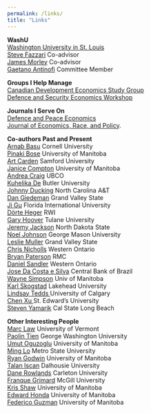 ```yaml
---
permalink: /links/
title: "Links"
---
```

<strong>WashU</strong><br>
<a href="http://economics.wustl.edu/">Washington University in St. Louis</a><br>
<a href="https://sites.wustl.edu/fazz/"> Steve Fazzari</a> Co-advisor<br>
<a href="https://sites.google.com/site/jamescmorley/">James Morley</a> Co-advisor<br>
<a href="https://sites.wustl.edu/gaetano/"> Gaetano Antinofi</a> Committee Member<br>

<strong>Groups I Help Manage</strong><br>
<a href="https://www.economics.ca/cpages/study-groups">Canadian Development Economics Study Group</a><br>
<a href="https://www.defenceandsecurityeconomicsworkshop.ca/">Defence and Security Economics Workshop</a>

<strong>Journals I Serve On</strong><br>
<a rel="noreferrer noopener" href="http://www.tandfonline.com/toc/gdpe20/current" target="_blank">Defence and Peace Economics</a> <br>
<a rel="noreferrer noopener" href="http://www.springer.com/economics/policy/journal/41996" target="_blank">Journal of Economics, Race, and Policy</a>.

<strong>Co-authors Past and Present</strong><br>
<a href="https://dyson.cornell.edu/people/arnab-basu">Arnab Basu</a> Cornell University<br>
<a href="https://scholar.google.com/citations?user=ZseEDGEAAAAJ">Pinaki Bose</a> University of Manitoba<br>
<a href="http://artcarden.com/">Art Carden</a> Samford University<br>
<a href="http://janicecompton.wordpress.com">Janice Compton</a> University of Manitoba<br>
<a href="https://sites.google.com/view/andreacraig/home">Andrea Craig</a> UBCO<br>
<a href="http://kuhelika-de.weebly.com/">Kuhelika De</a> Butler University<br>
<a href="https://www.ncat.edu/employee-bio.php?directoryID=1765822481">Johnny Ducking</a> North Carolina A&amp;T<br>
<a href="https://dangiedeman.wordpress.com">Dan Giedeman</a> Grand Valley State<br>
<a href="https://economics.fiu.edu/people/full-time-faculty/ji-gu/">Ji Gu</a> Florida International University<br>
<a href="https://www.rwi-essen.de/en/rwi/team/person/doerte-heger">Dörte Heger</a> RWI<br>
<a href="https://sites.google.com/site/garyhoovereconomics/home">Gary Hoover</a> Tulane University<br>
<a href="http://jeremyjacksonphd.com/">Jeremy Jackson</a> North Dakota State <br>
<a href="https://noeldjohnson.github.io/">Noel Johnson</a> George Mason University<br>
<a href="https://www.gvsu.edu/seidman/facultystaff-directory-195.htm?recordId_1=CB6380EB-72A7-A8F6-21E4B89E51098A8B#E277C63A-5715-217A-5A00D3A0737508AD">Leslie Muller</a> Grand Valley State<br> 
<a href="http://law.uwo.ca/about_us/our_people/faculty/christopher_nicholls.html">Chris Nicholls</a> Western Ontario<br>
<a href="https://www.rmcc-cmrc.ca/en/management-and-economics/bryan-paterson">Bryan Paterson</a> RMC<br>
<a href="http://www.eylaw.ca/lw/en/people/daniel-sandler">Daniel Sandler</a> Western Ontario<br>
<a href="https://la.linkedin.com/in/jose-ricardo-da-costa-e-silva-8b1493">Jose Da Costa e Silva</a> Central Bank of Brazil<br>
<a href="http://home.cc.umanitoba.ca/~simpson/">Wayne Simpson</a> Univ of Manitoba<br>
<a href="https://sites.google.com/site/karlskogstad/">Karl Skogstad</a> Lakehead University<br>
<a href="https://econ.ucalgary.ca/manageprofile/profiles/1-8280102">Lindsay Tedds </a>University of Calgary<br>
<a href="https://www.stedwards.edu/directory/employees/chen-xu">Chen Xu </a>St. Edward&#8217;s University<br>
<a href="http://web.csulb.edu/~syamarik/">Steven Yamarik</a> Cal State Long Beach<br>

<strong>Other Interesting People</strong><br>
<a href="https://sites.google.com/view/mtlaw">Marc Law</a> University of Vermont<br>
<a href="https://economics.columbian.gwu.edu/pao-lin-tien">Paolin Tien</a> George Washington University<br>
<a href="https://home.cc.umanitoba.ca/~oguzoglu/index.htm">Umut Oguzoglu</a> University of Manitoba<br>
<a href="https://www.metrostate.edu/about/directory/ming-lo">Ming Lo</a> Metro State University<br>
<a href="https://home.cc.umanitoba.ca/~godwinrt/">Ryan Godwin</a> University of Manitoba<br>
<a href="https://faculty.economics.dal.ca/iscan/">Talan Iscan</a> Dalhousie University<br>
<a href="https://carleton.ca/npsia/people/dane-rowlands/">Dane Rowlands</a> Carleton University<br>
<a href="https://www.mcgill.ca/economics/franque-grimard">Franque Grimard</a> McGill University<br>
<a href="https://sites.google.com/view/kris-shaw/home">Kris Shaw</a> University of Manitoba<br>
<a href="https://sites.google.com/view/edwardhonda/home">Edward Honda</a> University of Manitoba<br>
<a href="https://sites.google.com/view/federicoguzman/home">Federico Guzman</a> University of Manitoba<br>


